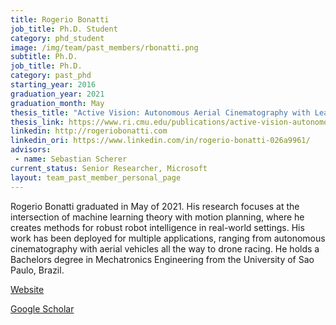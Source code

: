 ```yaml
---
title: Rogerio Bonatti
job_title: Ph.D. Student
category: phd_student
image: /img/team/past_members/rbonatti.png
subtitle: Ph.D.
job_title: Ph.D.
category: past_phd
starting_year: 2016
graduation_year: 2021
graduation_month: May
thesis_title: "Active Vision: Autonomous Aerial Cinematography with Learned Artistic Decision-Making"
thesis_link: https://www.ri.cmu.edu/publications/active-vision-autonomous-aerial-cinematography-with-learned-artistic-decision-making/
linkedin: http://rogeriobonatti.com
linkedin_ori: https://www.linkedin.com/in/rogerio-bonatti-026a9961/
advisors:
 - name: Sebastian Scherer
current_status: Senior Researcher, Microsoft
layout: team_past_member_personal_page
---
```


Rogerio Bonatti graduated in May of 2021. His research focuses at the intersection of machine learning theory with motion planning, where he creates methods for robust robot intelligence in real-world settings. His work has been deployed for multiple applications, ranging from autonomous cinematography with aerial vehicles all the way to drone racing. He holds a Bachelors degree in Mechatronics Engineering from the University of Sao Paulo, Brazil.

[Website](https://www.cs.cmu.edu/~rbonatti/)

[Google Scholar](https://scholar.google.com.br/citations?user=WFgFAB8AAAAJ&hl=en&oi=ao)
